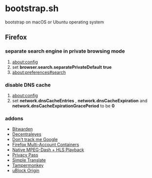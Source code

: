 # bootstrap.sh #

bootstrap on macOS or Ubuntu operating system

## Firefox ##

### separate search engine in private browsing mode ###

1. [about:config](about:config)
2. set **browser.search.separatePrivateDefault** **true**
3. [about:preferences#search](about:preferences#search)

### disable DNS cache ###

1. [about:config](about:config)
2. set **network.dnsCacheEntries** , **network.dnsCacheExpiration** and **network.dnsCacheExpirationGracePeriod** to be **0**

### addons ###

- [Bitwarden](https://addons.mozilla.org/en-US/firefox/addon/bitwarden-password-manager/)
- [Decentraleyes](https://addons.mozilla.org/en-US/firefox/addon/decentraleyes/)
- [Don't track me Google](https://addons.mozilla.org/en-US/firefox/addon/dont-track-me-google1/)
- [Firefox Multi-Account Containers](https://addons.mozilla.org/en-US/firefox/addon/multi-account-containers/)
- [Native MPEG-Dash + HLS Playback](https://addons.mozilla.org/en-US/firefox/addon/native-mpeg-dash-hls-playback/)
- [Privacy Pass](https://addons.mozilla.org/en-US/firefox/addon/privacy-pass/)
- [Simple Translate](https://addons.mozilla.org/en-US/firefox/addon/simple-translate/)
- [Tampermonkey](https://addons.mozilla.org/en-US/firefox/addon/tampermonkey/)
- [uBlock Origin](https://addons.mozilla.org/en-US/firefox/addon/ublock-origin/)
